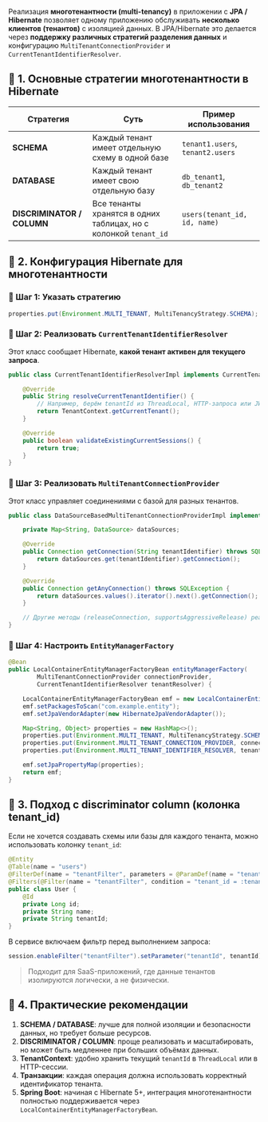 Реализация **многотенантности (multi-tenancy)** в приложении с **JPA / Hibernate** позволяет одному приложению обслуживать **несколько клиентов (тенантов)** с изоляцией данных. В JPA/Hibernate это делается через **поддержку различных стратегий разделения данных** и конфигурацию `MultiTenantConnectionProvider` и `CurrentTenantIdentifierResolver`.
## 🔹 1. Основные стратегии многотенантности в Hibernate

|Стратегия|Суть|Пример использования|
|---|---|---|
|**SCHEMA**|Каждый тенант имеет отдельную схему в одной базе|`tenant1.users`, `tenant2.users`|
|**DATABASE**|Каждый тенант имеет свою отдельную базу|`db_tenant1`, `db_tenant2`|
|**DISCRIMINATOR / COLUMN**|Все тенанты хранятся в одних таблицах, но с колонкой `tenant_id`|`users(tenant_id, id, name)`|
## 🔹 2. Конфигурация Hibernate для многотенантности
### 🔹 Шаг 1: Указать стратегию
```java
properties.put(Environment.MULTI_TENANT, MultiTenancyStrategy.SCHEMA);
```
### 🔹 Шаг 2: Реализовать `CurrentTenantIdentifierResolver`
Этот класс сообщает Hibernate, **какой тенант активен для текущего запроса**.
```java
public class CurrentTenantIdentifierResolverImpl implements CurrentTenantIdentifierResolver {

    @Override
    public String resolveCurrentTenantIdentifier() {
        // Например, берём tenantId из ThreadLocal, HTTP-запроса или JWT
        return TenantContext.getCurrentTenant();
    }

    @Override
    public boolean validateExistingCurrentSessions() {
        return true;
    }
}
```
### 🔹 Шаг 3: Реализовать `MultiTenantConnectionProvider`
Этот класс управляет соединениями с базой для разных тенантов.
```java
public class DataSourceBasedMultiTenantConnectionProviderImpl implements MultiTenantConnectionProvider {

    private Map<String, DataSource> dataSources;

    @Override
    public Connection getConnection(String tenantIdentifier) throws SQLException {
        return dataSources.get(tenantIdentifier).getConnection();
    }

    @Override
    public Connection getAnyConnection() throws SQLException {
        return dataSources.values().iterator().next().getConnection();
    }

    // Другие методы (releaseConnection, supportsAggressiveRelease) реализуются по стандарту
}
```
### 🔹 Шаг 4: Настроить `EntityManagerFactory`
```java
@Bean
public LocalContainerEntityManagerFactoryBean entityManagerFactory(
        MultiTenantConnectionProvider connectionProvider,
        CurrentTenantIdentifierResolver tenantResolver) {

    LocalContainerEntityManagerFactoryBean emf = new LocalContainerEntityManagerFactoryBean();
    emf.setPackagesToScan("com.example.entity");
    emf.setJpaVendorAdapter(new HibernateJpaVendorAdapter());

    Map<String, Object> properties = new HashMap<>();
    properties.put(Environment.MULTI_TENANT, MultiTenancyStrategy.SCHEMA);
    properties.put(Environment.MULTI_TENANT_CONNECTION_PROVIDER, connectionProvider);
    properties.put(Environment.MULTI_TENANT_IDENTIFIER_RESOLVER, tenantResolver);

    emf.setJpaPropertyMap(properties);
    return emf;
}
```
## 🔹 3. Подход с discriminator column (колонка tenant_id)
Если не хочется создавать схемы или базы для каждого тенанта, можно использовать колонку `tenant_id`:
```java
@Entity
@Table(name = "users")
@FilterDef(name = "tenantFilter", parameters = @ParamDef(name = "tenantId", type = "string"))
@Filters(@Filter(name = "tenantFilter", condition = "tenant_id = :tenantId"))
public class User {
    @Id
    private Long id;
    private String name;
    private String tenantId;
}
```
В сервисе включаем фильтр перед выполнением запроса:
```java
session.enableFilter("tenantFilter").setParameter("tenantId", tenantId);
```
> Подходит для SaaS-приложений, где данные тенантов изолируются логически, а не физически.
## 🔹 4. Практические рекомендации
1. **SCHEMA / DATABASE**: лучше для полной изоляции и безопасности данных, но требует больше ресурсов.
2. **DISCRIMINATOR / COLUMN**: проще реализовать и масштабировать, но может быть медленнее при больших объёмах данных.
3. **TenantContext**: удобно хранить текущий `tenantId` в `ThreadLocal` или в HTTP-сессии.
4. **Транзакции**: каждая операция должна использовать корректный идентификатор тенанта.
5. **Spring Boot**: начиная с Hibernate 5+, интеграция многотенантности полностью поддерживается через `LocalContainerEntityManagerFactoryBean`.